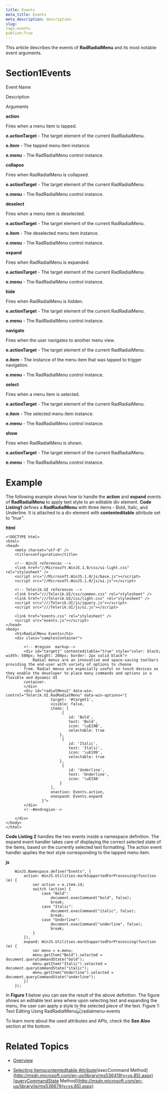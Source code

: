 ```yaml
---
title: Events
meta_title: Events
meta_description: description.
slug: 
tags:events
publish:True
---
```



This article describes the events of __RadRadialMenu__ and its most notable event arguments.
			

# Section1Events

Event Name

Description

Arguments

__action__

Fires when a menu item is tapped.
							

__e.actionTarget__ - The target element of the current RadRadialMenu.
							

__e.item__ - The tapped menu item instance.
							

__e.menu__ - The RadRadialMenu control instance.
							

__collapse__

Fires when RadRadialMenu is collapsed.
							

__e.actionTarget__ - The target element of the current RadRadialMenu.
							

__e.menu__ - The RadRadialMenu control instance.
							

__deselect__

Fires when a menu item is deselected.
							

__e.actionTarget__ - The target element of the current RadRadialMenu.
							

__e.item__ - The deselected menu item instance.
							

__e.menu__ - The RadRadialMenu control instance.
							

__expand__

Fires when RadRadialMenu is expanded.
							

__e.actionTarget__ - The target element of the current RadRadialMenu.
							

__e.menu__ - The RadRadialMenu control instance.
							

__hide__

Fires when RadRadialMenu is hidden.
							

__e.actionTarget__ - The target element of the current RadRadialMenu.
							

__e.menu__ - The RadRadialMenu control instance.
							

__navigate__

Fires when the user navigates to another menu view.
							

__e.actionTarget__ - The target element of the current RadRadialMenu.
							

__e.item__ - The instance of the menu item that was tapped to trigger navigation.
							

__e.menu__ - The RadRadialMenu control instance.
							

__select__

Fires when a menu item is selected.
							

__e.actionTarget__ - The target element of the current RadRadialMenu.
							

__e.item__ - The selected menu item instance.
							

__e.menu__ - The RadRadialMenu control instance.
							

__show__

Fires when RadRadialMenu is shown.
							

__e.actionTarget__ - The target element of the current RadRadialMenu.
							

__e.menu__ - The RadRadialMenu control instance.
							

# Example

The following example shows how to handle the __action__ and __expand__ events of
					__RadRadialMenu__ to apply text style to an editable div element. __Code Listing1__ defines a
					__RadRadialMenu__ with three items - Bold, Italic, and Underline. It is attached to a div element with
					__contenteditable__ attribute set to *"true"*.
				


 __html__
    


	<!DOCTYPE html>
	<html>
	<head>
		<meta charset="utf-8" />
		<title>configuration</title>
	
		<!-- WinJS references -->
		<link href="//Microsoft.WinJS.1.0/css/ui-light.css" rel="stylesheet" />
		<script src="//Microsoft.WinJS.1.0/js/base.js"></script>
		<script src="//Microsoft.WinJS.1.0/js/ui.js"></script>
	
		<!-- Telerik.UI references -->
		<link href="///Telerik.UI/css/common.css" rel="stylesheet" />
		<link href="///Telerik.UI/css/light.css" rel="stylesheet" />
		<script src="///Telerik.UI/js/jquery.js"></script>
		<script src="///Telerik.UI/js/ui.js"></script>
	
		<link href="events.css" rel="stylesheet" />
		<script src="events.js"></script>
	</head>
	<body>
		<h1>RadialMenu Events</h1>
		<div class="samplesContainer">
	
			<!-- #region  markup-->
			<div id="target1" contenteditable="true" style="color: black; width: 500px; height: 200px; border: 2px solid black">
				Radial menus are an innovative and space-saving toolbars providing the end-user with variety of options to choose 
			from. Radial menus are especially useful on touch devices as they enable the developer to place many commands and options in a flexible and dynamic UI 
			container.
			</div>
			<div id="radialMenu1" data-win-control="Telerik.UI.RadRadialMenu" data-win-options="{
	                    target: '#target1',
						visible: false,
	                    items: [
							 {
								id: 'Bold',
								text: 'Bold',
								icon: '\uE19B',
								selectable: true
	                        },
							 {
								id: 'Italic',
								text: 'Italic',
								icon: '\uE199',
								selectable: true
	                        },
							 {
								id: 'Underline',
								text: 'Underline',
								icon: '\uE19A'
	                        }
	                    ],
						onaction: Events.action,
						onexpand: Events.expand
	                }">
			</div>
			<!--#endregion-->
	
		</div>
	</body>
	</html>



__Code Listing 2__ handles the two events inside a namespace definition. The expand event handler takes care of displaying the correct
					selected state of the items, based on the currently selected text formatting. The action event handler applies the text style corresponding to the tapped
					menu item.
				


 __js__
    


		WinJS.Namespace.define("Events", {
			action: WinJS.Utilities.markSupportedForProcessing(function (e) {
				var action = e.item.id;
				switch (action) {
					case "Bold":
						document.execCommand("bold", false);
						break;
					case "Italic":
						document.execCommand("italic", false);
						break;
					case "Underline":
						document.execCommand("underline", false);
						break;
				}
			}),
			expand: WinJS.Utilities.markSupportedForProcessing(function (e) {
				var menu = e.menu;
				menu.getItem("Bold").selected = document.queryCommandState("bold");
				menu.getItem("Italic").selected = document.queryCommandState("italic");
				menu.getItem("Underline").selected = document.queryCommandState("underline");
			})
		});



In __Figure 1__ below you can see the result of the above definition. The figure shows an editable text area where upon selecting text and
					expanding the menu, the user can apply a style to the selected piece of the text.
				Figure 1: Text Editing Using RadRadialMenu![radialmenu-events](../Media/Controls\RadialMenu\radialmenu-events.png)

To learn more about the used attributes and APIs, check the __See Also__ section at the bottom.
				

# Related Topics

 * [Overview]({{slug:overview}})

 * [Selecting Items]({{slug:selecting-items}})[contenteditable Attribute](http://msdn.microsoft.com/en-us/library/ie/ms533690(v=vs.85).aspx)[execCommand Method](http://msdn.microsoft.com/en-us/library/ms536419(v=vs.85).aspx)[queryCommandState Method](http://msdn.microsoft.com/en-us/library/ie/ms536679(v=vs.85).aspx)
